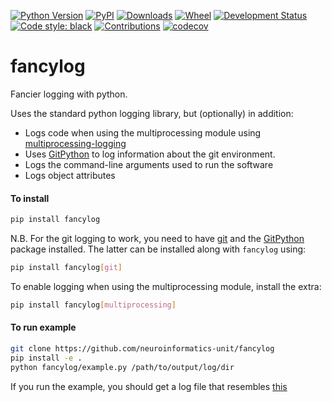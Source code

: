 [![Python Version](https://img.shields.io/pypi/pyversions/fancylog.svg)](https://pypi.org/project/fancylog)
[![PyPI](https://img.shields.io/pypi/v/fancylog.svg)](https://pypi.org/project/fancylog)
[![Downloads](https://pepy.tech/badge/fancylog)](https://pepy.tech/project/fancylog)
[![Wheel](https://img.shields.io/pypi/wheel/fancylog.svg)](https://pypi.org/project/fancylog)
[![Development Status](https://img.shields.io/pypi/status/fancylog.svg)](https://github.com/neuroinformatics-unit/fancylog)
[![Code style: black](https://img.shields.io/badge/code%20style-black-000000.svg)](https://github.com/python/black)
[![Contributions](https://img.shields.io/badge/Contributions-Welcome-brightgreen.svg)](https://github.com/neuroinformatics-unit/fancylog)
[![codecov](https://codecov.io/gh/neuroinformatics-unit/fancylog/graph/badge.svg?token=5VJ0SM7S4W)](https://codecov.io/gh/neuroinformatics-unit/fancylog)

# fancylog
Fancier logging with python.

Uses the standard python logging library, but (optionally) in addition:
* Logs code when using the multiprocessing module using
[multiprocessing-logging](https://github.com/jruere/multiprocessing-logging)
* Uses [GitPython](https://github.com/gitpython-developers/GitPython)
to log information about the git environment.
* Logs the command-line arguments used to run the software
* Logs object attributes


#### To install

```bash
pip install fancylog
```

N.B. For the git logging to work, you need to have [git](https://git-scm.com/) and the
[GitPython](https://github.com/gitpython-developers/GitPython) package
installed. The latter can be installed along with `fancylog` using:

```bash
pip install fancylog[git]
```

To enable logging when using the multiprocessing module, install the extra:

```bash
pip install fancylog[multiprocessing]
```

#### To run example
```bash
git clone https://github.com/neuroinformatics-unit/fancylog
pip install -e .
python fancylog/example.py /path/to/output/log/dir
```

If you run the example, you should get a log file that resembles
[this](fancylog_2019-10-18_15-30-12.log)
